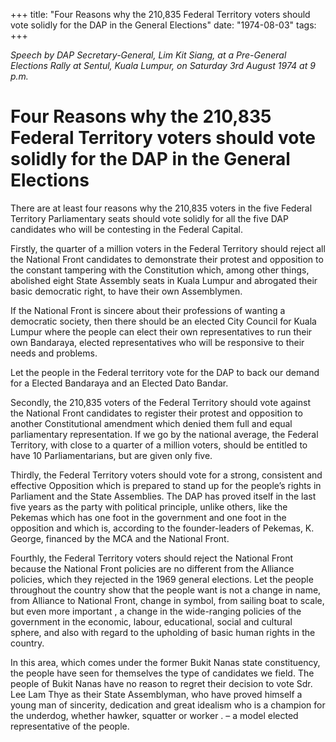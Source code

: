 +++ 
title: "Four Reasons why the 210,835 Federal Territory voters should vote solidly for the DAP in the General Elections"
date: "1974-08-03"
tags:
+++

_Speech by DAP Secretary-General, Lim Kit Siang, at a Pre-General Elections Rally at Sentul, Kuala Lumpur, on Saturday 3rd August 1974 at 9 p.m._

# Four Reasons why the 210,835 Federal Territory voters should vote solidly for the DAP in the General Elections

There are at least four reasons why the 210,835 voters in the five Federal Territory Parliamentary seats should vote solidly for all the five DAP candidates who will be contesting in the Federal Capital.

Firstly, the quarter of a million voters in the Federal Territory should reject all the National Front candidates to demonstrate their protest and opposition to the constant tampering with the Constitution which, among other things, abolished eight State Assembly seats in Kuala Lumpur and abrogated their basic democratic right, to have their own Assemblymen.</u>

If the National Front is sincere about their professions of wanting a democratic society, then there should be an elected City Council for Kuala Lumpur where the people can elect their own representatives to run their own Bandaraya, elected representatives who will be responsive to their needs and problems.

Let the people in the Federal territory vote for the DAP to back our demand for a Elected Bandaraya and an Elected Dato Bandar.

Secondly, the 210,835 voters of the Federal Territory should vote against the National Front candidates to register their protest and opposition to another Constitutional amendment which denied them full and equal parliamentary representation. If we go by the national average, the Federal Territory, with close to a quarter of a million voters, should be entitled to have 10 Parliamentarians, but are given only five.

Thirdly, the Federal Territory voters should vote for a strong, consistent and effective Opposition which is prepared to stand up for the people’s rights in Parliament and the State Assemblies. The DAP has proved itself in the last five years as the party with political principle, unlike others, like the Pekemas which has one foot in the government and one foot in the opposition and which is, according to the founder-leaders of Pekemas, K. George, financed by the MCA and the National Front.

Fourthly, the Federal Territory voters should reject the National Front because the National Front policies are no different from the Alliance policies, which they rejected in the 1969 general elections. Let the people throughout the country show that the people want is not a change in name, from Alliance to National Front, change in symbol, from sailing boat to scale, but even more important , a change in the wide-ranging policies of the government in the economic, labour, educational, social and cultural sphere, and also with regard to the upholding of basic human rights in the country.

In this area, which comes under the former Bukit Nanas state constituency, the people have seen for themselves the type of candidates we field. The people of Bukit Nanas have no reason to regret their decision to vote Sdr. Lee Lam Thye as their State Assemblyman, who have proved himself a young man of sincerity, dedication and great idealism who is a champion for the underdog, whether hawker, squatter or worker . – a model elected representative of the people.
 

